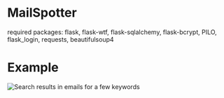 # MailSpotter

required packages:
  flask,
  flask-wtf,
  flask-sqlalchemy,
  flask-bcrypt,
  PILO,
  flask_login,
  requests,
  beautifulsoup4
  
# Example
![Search results in emails for a few keywords](https://i.imgur.com/DE8sULr.png "Search results in emails for a few keywords")
